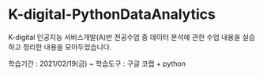 # K-digital-PythonDataAnalytics
K-digital 인공지능 서비스개발(A)반 전공수업 중 데이터 분석에 관한 수업 내용을 실습하고 정리한 내용을 모아두었습니다.

학습기간 : 2021/02/19(금) ~
학습도구 : 구글 코랩 + python

